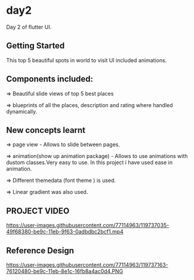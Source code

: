 # day2
Day 2 of flutter UI.

## Getting Started
This top 5 beautiful spots in world to visit UI included animations.

## Components included:
=> Beautiful slide views of top 5 best places

=> blueprints of all the places, description and rating where handled dynamically. 

## New concepts learnt
=> page view - Allows to slide between pages.

=> animation(show up animation package) - Allows to use animations with dustom classes.Very easy to use.
In this project i have used ease in animation.

=> Different themedata (font theme ) is used.

=> Linear gradient was also used.

##  PROJECT VIDEO

https://user-images.githubusercontent.com/77114963/119737035-49f68380-be9c-11eb-9f63-0adbdbc2bcf1.mp4


## Reference Design
https://user-images.githubusercontent.com/77114963/119737163-76120480-be9c-11eb-8e1c-16fb8a4ac0d4.PNG
